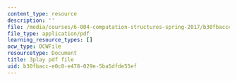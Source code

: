 ```yaml
---
content_type: resource
description: ''
file: /media/courses/6-004-computation-structures-spring-2017/b30fbacce0c8e478029e5ba5dfde55ef_zvQPV1j7SSU.pdf
file_type: application/pdf
learning_resource_types: []
ocw_type: OCWFile
resourcetype: Document
title: 3play pdf file
uid: b30fbacc-e0c8-e478-029e-5ba5dfde55ef
---
```

